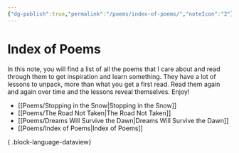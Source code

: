 ```yaml
---
{"dg-publish":true,"permalink":"/poems/index-of-poems/","noteIcon":"2"}
---
```


# Index of Poems

In this note, you will find a list of all the poems that I care about and read through them to get inspiration and learn something. They have a lot of lessons to unpack, more than what you get a first read. Read them again and again over time and the lessons reveal themselves. Enjoy!

- [[Poems/Stopping in the Snow\|Stopping in the Snow]]
- [[Poems/The Road Not Taken\|The Road Not Taken]]
- [[Poems/Dreams Will Survive the Dawn\|Dreams Will Survive the Dawn]]
- [[Poems/Index of Poems\|Index of Poems]]

{ .block-language-dataview}
